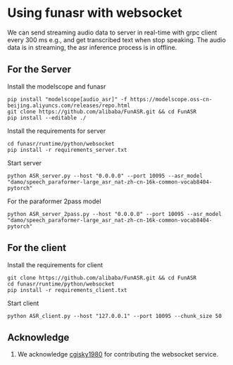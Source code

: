 # Using funasr with websocket
We can send streaming audio data to server in real-time with grpc client every 300 ms e.g., and get transcribed text when stop speaking.
The audio data is in streaming, the asr inference process is in offline.


## For the Server

Install the modelscope and funasr

```shell
pip install "modelscope[audio_asr]" -f https://modelscope.oss-cn-beijing.aliyuncs.com/releases/repo.html
git clone https://github.com/alibaba/FunASR.git && cd FunASR
pip install --editable ./
```

Install the requirements for server

```shell
cd funasr/runtime/python/websocket
pip install -r requirements_server.txt
```

Start server

```shell
python ASR_server.py --host "0.0.0.0" --port 10095 --asr_model "damo/speech_paraformer-large_asr_nat-zh-cn-16k-common-vocab8404-pytorch"
```
For the paraformer 2pass model

```shell
python ASR_server_2pass.py --host "0.0.0.0" --port 10095 --asr_model "damo/speech_paraformer-large_asr_nat-zh-cn-16k-common-vocab8404-pytorch"
```

## For the client

Install the requirements for client
```shell
git clone https://github.com/alibaba/FunASR.git && cd FunASR
cd funasr/runtime/python/websocket
pip install -r requirements_client.txt
```

Start client

```shell
python ASR_client.py --host "127.0.0.1" --port 10095 --chunk_size 50
```

## Acknowledge
1. We acknowledge [cgisky1980](https://github.com/cgisky1980/FunASR) for contributing the websocket service.

